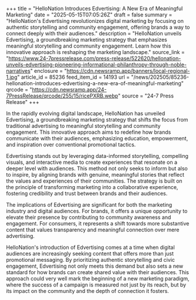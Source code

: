 +++
title = "HelloNation Introduces Edvertising: A New Era of Meaningful Marketing"
date = "2025-05-15T07:05:26Z"
draft = false
summary = "HelloNation's Edvertising revolutionizes digital marketing by focusing on authentic storytelling and community engagement, offering brands a way to connect deeply with their audiences."
description = "HelloNation unveils Edvertising, a groundbreaking marketing strategy that emphasizes meaningful storytelling and community engagement. Learn how this innovative approach is reshaping the marketing landscape."
source_link = "https://www.24-7pressrelease.com/press-release/522620/hellonation-unveils-edvertising-pioneering-informational-philanthropy-through-noble-narratives"
enclosure = "https://cdn.newsramp.app/banners/local-regional-1.jpg"
article_id = 85236
feed_item_id = 14193
url = "/news/202505/85236-hellonation-introduces-edvertising-a-new-era-of-meaningful-marketing"
qrcode = "https://cdn.newsramp.app/24-7PressRelease/qrcode/255/15/ricePXRB.webp"
source = "24-7 Press Release"
+++

<p>In the rapidly evolving digital landscape, HelloNation has unveiled Edvertising, a groundbreaking marketing strategy that shifts the focus from traditional advertising to meaningful storytelling and community engagement. This innovative approach aims to redefine how brands communicate with their audiences, emphasizing education, empowerment, and inspiration over conventional promotional tactics.</p><p>Edvertising stands out by leveraging data-informed storytelling, compelling visuals, and interactive media to create experiences that resonate on a deeper level with audiences. This method not only seeks to inform but also to inspire, by aligning brands with genuine, meaningful stories that reflect the values and experiences of their communities. The strategy is built on the principle of transforming marketing into a collaborative experience, fostering credibility and trust between brands and their audiences.</p><p>The implications of Edvertising are significant for both the marketing industry and digital audiences. For brands, it offers a unique opportunity to elevate their presence by contributing to community awareness and engagement. For consumers, it represents a shift towards more substantive content that values transparency and meaningful connection over mere advertising.</p><p>HelloNation's introduction of Edvertising comes at a time when digital audiences are increasingly seeking content that offers more than just promotional messaging. By prioritizing authentic storytelling and civic engagement, Edvertising not only meets this demand but also sets a new standard for how brands can create shared value with their audiences. This approach could very well mark the beginning of a new marketing paradigm, where the success of a campaign is measured not just by its reach, but by its impact on the community and the depth of connection it fosters.</p>